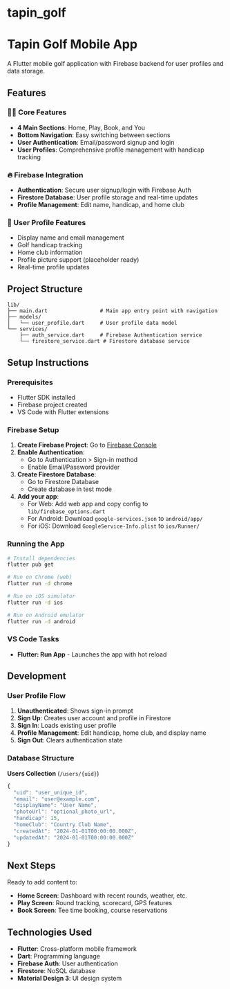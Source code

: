 # tapin_golf

# Tapin Golf Mobile App

A Flutter mobile golf application with Firebase backend for user profiles and data storage.

## Features

### 🏌️‍♂️ Core Features
- **4 Main Sections**: Home, Play, Book, and You
- **Bottom Navigation**: Easy switching between sections
- **User Authentication**: Email/password signup and login
- **User Profiles**: Comprehensive profile management with handicap tracking

### 🔥 Firebase Integration
- **Authentication**: Secure user signup/login with Firebase Auth
- **Firestore Database**: User profile storage and real-time updates
- **Profile Management**: Edit name, handicap, and home club

### 📱 User Profile Features
- Display name and email management
- Golf handicap tracking
- Home club information
- Profile picture support (placeholder ready)
- Real-time profile updates

## Project Structure

```
lib/
├── main.dart                 # Main app entry point with navigation
├── models/
│   └── user_profile.dart     # User profile data model
└── services/
    ├── auth_service.dart     # Firebase Authentication service
    └── firestore_service.dart # Firestore database service
```

## Setup Instructions

### Prerequisites
- Flutter SDK installed
- Firebase project created
- VS Code with Flutter extensions

### Firebase Setup
1. **Create Firebase Project**: Go to [Firebase Console](https://console.firebase.google.com/)
2. **Enable Authentication**: 
   - Go to Authentication > Sign-in method
   - Enable Email/Password provider
3. **Create Firestore Database**: 
   - Go to Firestore Database
   - Create database in test mode
4. **Add your app**:
   - For Web: Add web app and copy config to `lib/firebase_options.dart`
   - For Android: Download `google-services.json` to `android/app/`
   - For iOS: Download `GoogleService-Info.plist` to `ios/Runner/`

### Running the App

```bash
# Install dependencies
flutter pub get

# Run on Chrome (web)
flutter run -d chrome

# Run on iOS simulator
flutter run -d ios

# Run on Android emulator
flutter run -d android
```

### VS Code Tasks
- **Flutter: Run App** - Launches the app with hot reload

## Development

### User Profile Flow
1. **Unauthenticated**: Shows sign-in prompt
2. **Sign Up**: Creates user account and profile in Firestore
3. **Sign In**: Loads existing user profile
4. **Profile Management**: Edit handicap, home club, and display name
5. **Sign Out**: Clears authentication state

### Database Structure

**Users Collection** (`/users/{uid}`)
```javascript
{
  "uid": "user_unique_id",
  "email": "user@example.com",
  "displayName": "User Name",
  "photoUrl": "optional_photo_url",
  "handicap": 15,
  "homeClub": "Country Club Name",
  "createdAt": "2024-01-01T00:00:00.000Z",
  "updatedAt": "2024-01-01T00:00:00.000Z"
}
```

## Next Steps

Ready to add content to:
- **Home Screen**: Dashboard with recent rounds, weather, etc.
- **Play Screen**: Round tracking, scorecard, GPS features
- **Book Screen**: Tee time booking, course reservations

## Technologies Used

- **Flutter**: Cross-platform mobile framework
- **Dart**: Programming language
- **Firebase Auth**: User authentication
- **Firestore**: NoSQL database
- **Material Design 3**: UI design system
